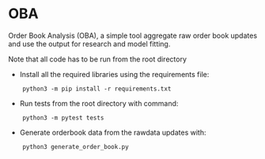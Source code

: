 OBA
====

Order Book Analysis (OBA), a simple tool aggregate raw order book updates and use the
output for research and model fitting.

Note that all code has to be run from the root directory

* Install all the required libraries using the requirements file:
```console
	python3 -m pip install -r requirements.txt
```

* Run tests from the root directory with command:
```console
    python3 -m pytest tests
```

* Generate orderbook data from the rawdata updates with:
```console
    python3 generate_order_book.py 
```
